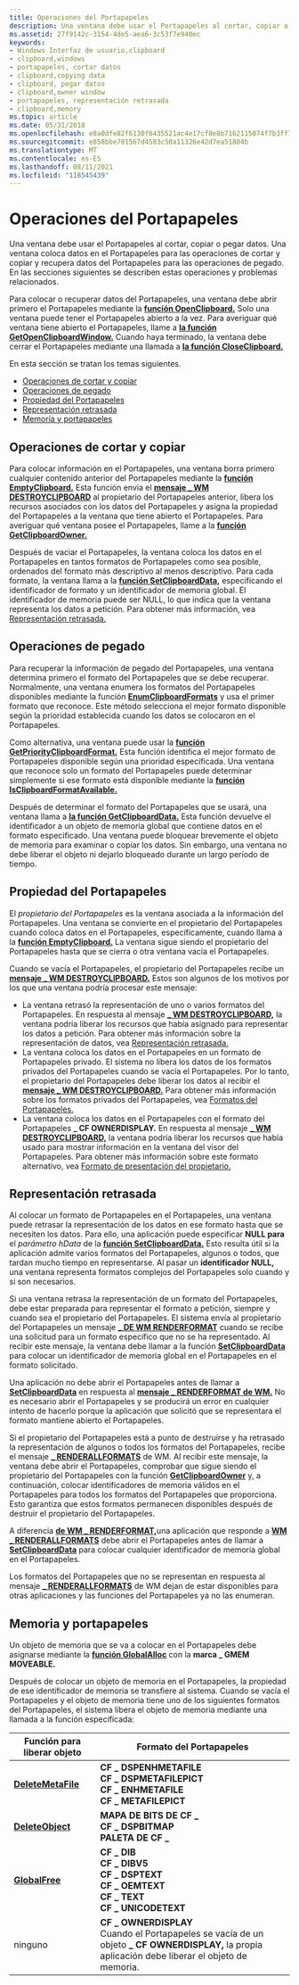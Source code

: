```yaml
---
title: Operaciones del Portapapeles
description: Una ventana debe usar el Portapapeles al cortar, copiar o pegar datos. Una ventana coloca datos en el Portapapeles para las operaciones de cortar y copiar y recupera datos del Portapapeles para las operaciones de pegado.
ms.assetid: 27f9142c-3154-4de5-aea6-3c53f7e940ec
keywords:
- Windows Interfaz de usuario,clipboard
- clipboard,windows
- portapapeles, cortar datos
- clipboard,copying data
- clipboard, pegar datos
- clipboard,owner window
- portapapeles, representación retrasada
- clipboard,memory
ms.topic: article
ms.date: 05/31/2018
ms.openlocfilehash: e8a0dfe82f6130f0435521ac4e17cf8e8b7162115074f7b3ff716187730f8bb7
ms.sourcegitcommit: e858bbe701567d4583c50a11326e42d7ea51804b
ms.translationtype: MT
ms.contentlocale: es-ES
ms.lasthandoff: 08/11/2021
ms.locfileid: "118545439"
---
```

# <a name="clipboard-operations"></a>Operaciones del Portapapeles

Una ventana debe usar el Portapapeles al cortar, copiar o pegar datos. Una ventana coloca datos en el Portapapeles para las operaciones de cortar y copiar y recupera datos del Portapapeles para las operaciones de pegado. En las secciones siguientes se describen estas operaciones y problemas relacionados.

Para colocar o recuperar datos del Portapapeles, una ventana debe abrir primero el Portapapeles mediante la [**función OpenClipboard.**](/windows/desktop/api/Winuser/nf-winuser-openclipboard) Solo una ventana puede tener el Portapapeles abierto a la vez. Para averiguar qué ventana tiene abierto el Portapapeles, llame a [**la función GetOpenClipboardWindow.**](/windows/desktop/api/Winuser/nf-winuser-getopenclipboardwindow) Cuando haya terminado, la ventana debe cerrar el Portapapeles mediante una llamada a [**la función CloseClipboard.**](/windows/desktop/api/Winuser/nf-winuser-closeclipboard)

En esta sección se tratan los temas siguientes.

-   [Operaciones de cortar y copiar](#cut-and-copy-operations)
-   [Operaciones de pegado](#paste-operations)
-   [Propiedad del Portapapeles](#clipboard-ownership)
-   [Representación retrasada](#delayed-rendering)
-   [Memoria y portapapeles](#memory-and-the-clipboard)

## <a name="cut-and-copy-operations"></a>Operaciones de cortar y copiar

Para colocar información en el Portapapeles, una ventana borra primero cualquier contenido anterior del Portapapeles mediante la [**función EmptyClipboard.**](/windows/win32/api/winuser/nf-winuser-emptyclipboard) Esta función envía el [**mensaje \_ WM DESTROYCLIPBOARD**](wm-destroyclipboard.md) al propietario del Portapapeles anterior, libera los recursos asociados con los datos del Portapapeles y asigna la propiedad del Portapapeles a la ventana que tiene abierto el Portapapeles. Para averiguar qué ventana posee el Portapapeles, llame a la [**función GetClipboardOwner.**](/windows/win32/api/winuser/nf-winuser-getclipboardowner)

Después de vaciar el Portapapeles, la ventana coloca los datos en el Portapapeles en tantos formatos de Portapapeles como sea posible, ordenados del formato más descriptivo al menos descriptivo. Para cada formato, la ventana llama a la [**función SetClipboardData,**](/windows/win32/api/winuser/nf-winuser-setclipboarddata) especificando el identificador de formato y un identificador de memoria global. El identificador de memoria puede ser NULL, lo que indica que la ventana representa los datos a petición. Para obtener más información, vea [Representación retrasada.](#delayed-rendering)

## <a name="paste-operations"></a>Operaciones de pegado

Para recuperar la información de pegado del Portapapeles, una ventana determina primero el formato del Portapapeles que se debe recuperar. Normalmente, una ventana enumera los formatos del Portapapeles disponibles mediante la función [**EnumClipboardFormats**](/windows/desktop/api/Winuser/nf-winuser-enumclipboardformats) y usa el primer formato que reconoce. Este método selecciona el mejor formato disponible según la prioridad establecida cuando los datos se colocaron en el Portapapeles.

Como alternativa, una ventana puede usar la [**función GetPriorityClipboardFormat.**](/windows/desktop/api/Winuser/nf-winuser-getpriorityclipboardformat) Esta función identifica el mejor formato de Portapapeles disponible según una prioridad especificada. Una ventana que reconoce solo un formato del Portapapeles puede determinar simplemente si ese formato está disponible mediante la [**función IsClipboardFormatAvailable.**](/windows/desktop/api/Winuser/nf-winuser-isclipboardformatavailable)

Después de determinar el formato del Portapapeles que se usará, una ventana llama a [**la función GetClipboardData.**](/windows/desktop/api/Winuser/nf-winuser-getclipboarddata) Esta función devuelve el identificador a un objeto de memoria global que contiene datos en el formato especificado. Una ventana puede bloquear brevemente el objeto de memoria para examinar o copiar los datos. Sin embargo, una ventana no debe liberar el objeto ni dejarlo bloqueado durante un largo período de tiempo.

## <a name="clipboard-ownership"></a>Propiedad del Portapapeles

El *propietario del Portapapeles* es la ventana asociada a la información del Portapapeles. Una ventana se convierte en el propietario del Portapapeles cuando coloca datos en el Portapapeles, específicamente, cuando llama a la [**función EmptyClipboard.**](/windows/desktop/api/Winuser/nf-winuser-emptyclipboard) La ventana sigue siendo el propietario del Portapapeles hasta que se cierra o otra ventana vacía el Portapapeles.

Cuando se vacía el Portapapeles, el propietario del Portapapeles recibe un [**mensaje \_ WM DESTROYCLIPBOARD.**](wm-destroyclipboard.md) Estos son algunos de los motivos por los que una ventana podría procesar este mensaje:

-   La ventana retrasó la representación de uno o varios formatos del Portapapeles. En respuesta al mensaje [**\_ WM DESTROYCLIPBOARD,**](wm-destroyclipboard.md) la ventana podría liberar los recursos que había asignado para representar los datos a petición. Para obtener más información sobre la representación de datos, vea [Representación retrasada.](#delayed-rendering)
-   La ventana coloca los datos en el Portapapeles en un formato de Portapapeles privado. El sistema no libera los datos de los formatos privados del Portapapeles cuando se vacía el Portapapeles. Por lo tanto, el propietario del Portapapeles debe liberar los datos al recibir el [**mensaje \_ WM DESTROYCLIPBOARD.**](wm-destroyclipboard.md) Para obtener más información sobre los formatos privados del Portapapeles, vea [Formatos del Portapapeles.](clipboard-formats.md)
-   La ventana coloca los datos en el Portapapeles con el formato del Portapapeles **\_ CF OWNERDISPLAY.** En respuesta al mensaje [**\_ WM DESTROYCLIPBOARD,**](wm-destroyclipboard.md) la ventana podría liberar los recursos que había usado para mostrar información en la ventana del visor del Portapapeles. Para obtener más información sobre este formato alternativo, vea [Formato de presentación del propietario.](about-the-clipboard.md)

## <a name="delayed-rendering"></a>Representación retrasada

Al colocar un formato de Portapapeles en el Portapapeles, una ventana puede retrasar la representación de los datos en ese formato hasta que se necesiten los datos. Para ello, una aplicación puede especificar **NULL para** el *parámetro hData* de la [**función SetClipboardData.**](/windows/win32/api/winuser/nf-winuser-setclipboarddata) Esto resulta útil si la aplicación admite varios formatos del Portapapeles, algunos o todos, que tardan mucho tiempo en representarse. Al pasar un **identificador NULL,** una ventana representa formatos complejos del Portapapeles solo cuando y si son necesarios.

Si una ventana retrasa la representación de un formato del Portapapeles, debe estar preparada para representar el formato a petición, siempre y cuando sea el propietario del Portapapeles. El sistema envía al propietario del Portapapeles un mensaje [**\_ DE WM RENDERFORMAT**](wm-renderformat.md) cuando se recibe una solicitud para un formato específico que no se ha representado. Al recibir este mensaje, la ventana debe llamar a la función [**SetClipboardData**](/windows/win32/api/winuser/nf-winuser-setclipboarddata) para colocar un identificador de memoria global en el Portapapeles en el formato solicitado.

Una aplicación no debe abrir el Portapapeles antes de llamar a [**SetClipboardData**](/windows/win32/api/winuser/nf-winuser-setclipboarddata) en respuesta al [**mensaje \_ RENDERFORMAT de WM.**](wm-renderformat.md) No es necesario abrir el Portapapeles y se producirá un error en cualquier intento de hacerlo porque la aplicación que solicitó que se representara el formato mantiene abierto el Portapapeles.

Si el propietario del Portapapeles está a punto de destruirse y ha retrasado la representación de algunos o todos los formatos del Portapapeles, recibe el mensaje [**\_ RENDERALLFORMATS**](wm-renderallformats.md) de WM. Al recibir este mensaje, la ventana debe abrir el Portapapeles, comprobar que sigue siendo el propietario del Portapapeles con la función [**GetClipboardOwner**](/windows/win32/api/winuser/nf-winuser-getclipboardowner) y, a continuación, colocar identificadores de memoria válidos en el Portapapeles para todos los formatos del Portapapeles que proporciona. Esto garantiza que estos formatos permanecen disponibles después de destruir el propietario del Portapapeles.

A diferencia [**de WM \_ RENDERFORMAT,**](wm-renderformat.md)una aplicación que responde a [**WM \_ RENDERALLFORMATS**](wm-renderallformats.md) debe abrir el Portapapeles antes de llamar a [**SetClipboardData**](/windows/win32/api/winuser/nf-winuser-setclipboarddata) para colocar cualquier identificador de memoria global en el Portapapeles.

Los formatos del Portapapeles que no se representan en respuesta al mensaje [**\_ RENDERALLFORMATS**](wm-renderallformats.md) de WM dejan de estar disponibles para otras aplicaciones y las funciones del Portapapeles ya no las enumeran.

## <a name="memory-and-the-clipboard"></a>Memoria y portapapeles

Un objeto de memoria que se va a colocar en el Portapapeles debe asignarse mediante la [**función GlobalAlloc**](/windows/desktop/api/winbase/nf-winbase-globalalloc) con la **marca \_ GMEM MOVEABLE.**

Después de colocar un objeto de memoria en el Portapapeles, la propiedad de ese identificador de memoria se transfiere al sistema. Cuando se vacía el Portapapeles y el objeto de memoria tiene uno de los siguientes formatos del Portapapeles, el sistema libera el objeto de memoria mediante una llamada a la función especificada:



| Función para liberar objeto                             | Formato del Portapapeles                                                                                                                                               |
|-----------------------------------------------------|----------------------------------------------------------------------------------------------------------------------------------------------------------------|
| [**DeleteMetaFile**](/windows/desktop/api/wingdi/nf-wingdi-deletemetafile)<br/> | **CF \_ DSPENHMETAFILE**<br/> **CF \_ DSPMETAFILEPICT**<br/> **CF \_ ENHMETAFILE**<br/> **CF \_ METAFILEPICT**<br/>                            |
| [**DeleteObject**](/windows/desktop/api/wingdi/nf-wingdi-deleteobject)<br/>     | **MAPA DE BITS DE CF \_**<br/> **CF \_ DSPBITMAP**<br/> **PALETA DE CF \_**<br/>                                                                              |
| [**GlobalFree**](/windows/desktop/api/winbase/nf-winbase-globalfree)<br/>        | **CF \_ DIB**<br/> **CF \_ DIBV5**<br/> **CF \_ DSPTEXT**<br/> **CF \_ OEMTEXT**<br/> **CF \_ TEXT**<br/> **CF \_ UNICODETEXT**<br/>   |
| ninguno<br/>                                     | **CF \_ OWNERDISPLAY**<br/> Cuando el Portapapeles se vacía de un objeto **\_ CF OWNERDISPLAY,** la propia aplicación debe liberar el objeto de memoria.<br/> |



 

 

